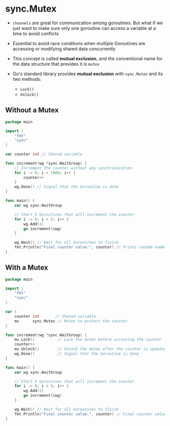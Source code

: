 # sync.Mutex

* `channels` are great for communication among goroutines. But what if we just want to make sure
  only one goroutine can access a variable at a time to avoid conflicts
* Essential to avoid race conditions when multiple Goroutines are accessing or modifying shared
  data concurrently
* This concept is called **mutual exclusion**, and the conventional name for the data structure
  that provides it is `mutex`
* Go's standard library provides **mutual exclusion** with `sync.Mutex` and its two methods:

  * `Lock()`
  * `Unlock()`

## Without a Mutex

```go
package main

import (
	"fmt"
	"sync"
)

var counter int // Shared variable

func increment(wg *sync.WaitGroup) {
	// Increment the counter without any synchronization
	for i := 0; i < 1000; i++ {
		counter++
	}
	wg.Done() // Signal that the Goroutine is done
}

func main() {
	var wg sync.WaitGroup

	// Start 5 Goroutines that will increment the counter
	for i := 0; i < 5; i++ {
		wg.Add(1)
		go increment(&wg)
	}

	wg.Wait() // Wait for all Goroutines to finish
	fmt.Println("Final counter value:", counter) // Prints random number: Final counter value: 3216
}
```

## With a Mutex

```go
package main

import (
    "fmt"
    "sync"
)

var (
    counter int       // Shared variable
    mu      sync.Mutex // Mutex to protect the counter
)

func increment(wg *sync.WaitGroup) {
    mu.Lock()          // Lock the mutex before accessing the counter
    counter++
    mu.Unlock()        // Unlock the mutex after the counter is updated
    wg.Done()          // Signal that the Goroutine is done
}

func main() {
    var wg sync.WaitGroup

    // Start 5 Goroutines that will increment the counter
    for i := 0; i < 5; i++ {
        wg.Add(1)
        go increment(&wg)
    }

    wg.Wait() // Wait for all Goroutines to finish
    fmt.Println("Final counter value:", counter) // Final counter value: 5
}
```

